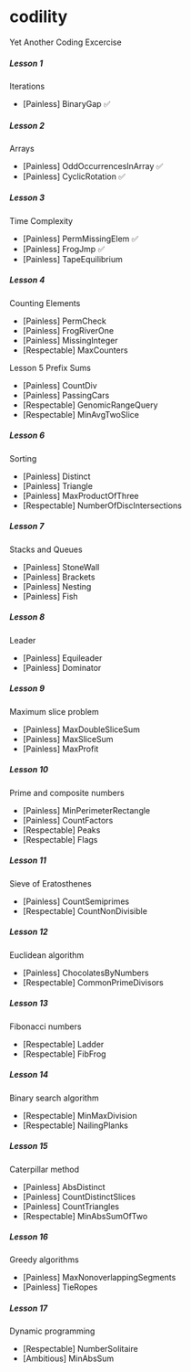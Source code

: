 # codility
Yet Another Coding Excercise

##### Lesson 1
Iterations
 * [Painless] BinaryGap ✅

##### Lesson 2
Arrays
 * [Painless] OddOccurrencesInArray ✅
 * [Painless] CyclicRotation ✅

##### Lesson 3
Time Complexity
 * [Painless] PermMissingElem ✅
 * [Painless] FrogJmp ✅
 * [Painless] TapeEquilibrium

##### Lesson 4
Counting Elements
 * [Painless] PermCheck
 * [Painless] FrogRiverOne
 * [Painless] MissingInteger
 * [Respectable] MaxCounters

Lesson 5
Prefix Sums
 * [Painless] CountDiv
 * [Painless] PassingCars
 * [Respectable] GenomicRangeQuery
 * [Respectable] MinAvgTwoSlice

##### Lesson 6
Sorting
 * [Painless] Distinct
 * [Painless] Triangle
 * [Painless] MaxProductOfThree
 * [Respectable] NumberOfDiscIntersections

##### Lesson 7
Stacks and Queues
 * [Painless] StoneWall
 * [Painless] Brackets
 * [Painless] Nesting
 * [Painless] Fish

##### Lesson 8
Leader
 * [Painless] Equileader
 * [Painless] Dominator

##### Lesson 9
Maximum slice problem
 * [Painless] MaxDoubleSliceSum
 * [Painless] MaxSliceSum
 * [Painless] MaxProfit

##### Lesson 10
Prime and composite numbers
 * [Painless] MinPerimeterRectangle
 * [Painless] CountFactors
 * [Respectable] Peaks
 * [Respectable] Flags

##### Lesson 11
Sieve of Eratosthenes
 * [Painless] CountSemiprimes
 * [Respectable] CountNonDivisible

##### Lesson 12
Euclidean algorithm
 * [Painless] ChocolatesByNumbers
 * [Respectable] CommonPrimeDivisors

##### Lesson 13
Fibonacci numbers
 * [Respectable] Ladder
 * [Respectable] FibFrog

##### Lesson 14
Binary search algorithm
 * [Respectable] MinMaxDivision
 * [Respectable] NailingPlanks

##### Lesson 15
Caterpillar method
 * [Painless] AbsDistinct
 * [Painless] CountDistinctSlices
 * [Painless] CountTriangles
 * [Respectable] MinAbsSumOfTwo

##### Lesson 16
Greedy algorithms
 * [Painless] MaxNonoverlappingSegments
 * [Painless] TieRopes

##### Lesson 17
Dynamic programming
 * [Respectable] NumberSolitaire
 * [Ambitious] MinAbsSum

